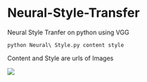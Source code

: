 # Neural-Style-Transfer
Neural Style Tranfer on python using VGG


`python Neural\ Style.py content style`


Content and Style are urls of Images


![](https://drive.google.com/open?id=1DnBmzWKRU0ivXkfiR-uxE5-PUNTWi9ni)

